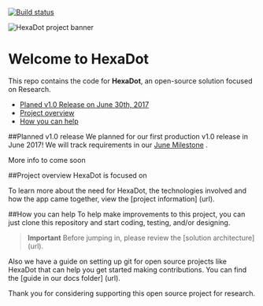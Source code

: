 [![Build status](https://ci.appveyor.com/api/projects/status/65xm0vp25lipy8bp14u1/branch/master?svg=true)](https://ci.appveyor.com/project/UDLab/HexaDot/branch/master)

![HexaDot project banner](./docs/media/hexa-dot-project-banner.jpg)

# Welcome to HexaDot

This repo contains the code for **HexaDot**, an open-source solution focused on Research.

+ [Planed v1.0 Release on June 30th, 2017](#planned-v1.0-release)
+ [Project overview](#project-overview)
+ [How you can help](#how-you-can-help)

##Planned v1.0 release
We planned for our first production v1.0 release in June 2017!  We will track requirements in our [June Milestone](https://github.com/UDLab/HexaDot/milestone/3) .

More info to come soon

##Project overview
HexaDot is focused on 

To learn more about the need for HexaDot, the technologies involved and how the app came together, view the [project information] (url).

##How you can help
To help make improvements to this project, you can just clone this repository and start coding, testing, and/or designing. 

> **Important** Before jumping in, please review the [solution architecture] (url).

Also we have a guide on setting up git for open source projects like HexaDot that can help you get started making contributions.  You can find the [guide in our docs folder] (url).

Thank you for considering supporting this open source project for research.